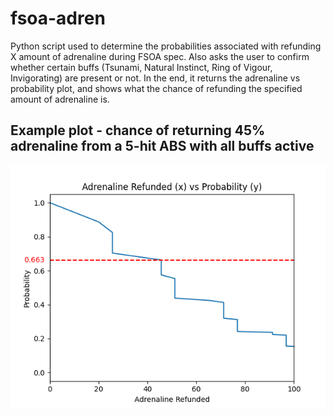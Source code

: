 # fsoa-adren
Python script used to determine the probabilities associated with refunding X amount of adrenaline during FSOA spec.
Also asks the user to confirm whether certain buffs (Tsunami, Natural Instinct, Ring of Vigour, Invigorating) are present or not.
In the end, it returns the adrenaline vs probability plot, and shows what the chance of refunding the specified amount of adrenaline is.

## Example plot - chance of returning 45% adrenaline from a 5-hit ABS with all buffs active

![](Images/example_plot1.png)
